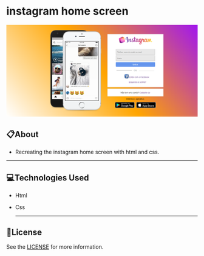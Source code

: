 # instagram home screen

![](img/Screenshot_instagram.png)



## 📋About

* Recreating the instagram home screen with html and css.

---

## **💻Technologies Used**

* Html

* Css

  ---

## 📝License

See the [LICENSE](https://github.com/AAndersonSantos/instagram-home-screen/blob/main/LICENSE) for more information.





